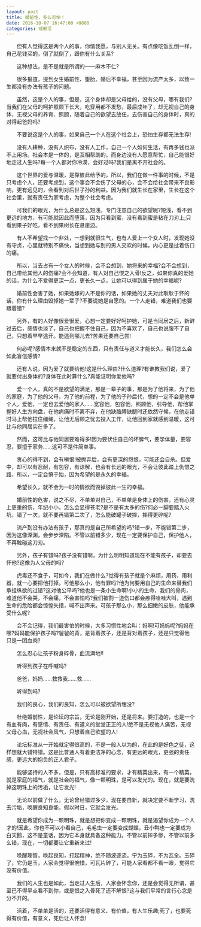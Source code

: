 ```yaml
---
layout: post
title: 婚前性，多么可怕！
date: 2016-10-07 16:47:00 +0800
categories: 戒邪淫
---
```


　　但有人觉得这是两个人的事，你情我愿，与别人无关。有点像吃饭乱倒一样，自己花钱买的，倒了就倒了，跟你有什么关系?
　　这种想法，是不是就是所谓的——麻木不仁?
　　很多报道，提到女生婚前性、堕胎、婚后不幸福，甚至因为流产太多，以致一生都没有办法有孩子的问题。
　　虽然，这是个人的事，但是，这个身体却是父母给的，没有父母，哪有我们?当我们在父母的呵护照顾下长大，吃穿用都不发愁，最后成年了，却无视自己的身体，无视父母的养育、照顾，随着自己的欲望去放任，去伤害自己的身体时，真的对得起爸妈吗?
　　不要说这是个人的事，如果自己一个人在这个社会上，恐怕生存都无法生存!
　　没有人耕种，没有人织布，没有人工作，自己一个人如何生活，有再多钱也派不上用场。社会本是一体的，是互相帮助的。而身边没有人愿意帮忙，自己能很好地走过人生吗?每一个人都对你冷漠，会好过吗?我们是离不开社会的。
　　这个世界的爱与温暖，是靠彼此给予的，所以，我们在做一件事的时候，不是只考虑个人，还要考虑到，这个事会不会伤了父母的心，会不会给社会带来不良影响，更有远见的，会看到对后世子孙的利益。因为我们就生长在家里，生长在这个社会里，就有责任为家考虑，为整个社会考虑。
　　可我们的眼光，为什么总是这么短浅，专门注意自己的欲望呢?短浅，看不到更远的地方，有可能就因此而堕落，因为只看到蜜，没有看到蜜是粘在刀刃上;只看到果子好吃，看不到果树长在悬崖边。
　　有人不希望找一个非处，一想到就很生气，也有人爱上一个女人时，发现她没有守贞，心里就特别不痛快，当想到她与别的男人交欢的时候，内心更是扯着伤口的痛。
　　所以，当去占有一个女人的时候，会不会想到，她将来的幸福?会不会想到，自己带给其他人的伤痛?会不会知道，有人对自己恨之入骨!反之，如果你真的爱她的话，为什么不爱得更深一点，更长久一点，让她可以得到属于她的幸福呢?
　　婚前性会害了她，如果她嫁的人不是你的话，如果她的丈夫对此耿耿于怀的话，你有什么理由毁掉她一辈子?不要说她是自愿的。一个人走错，难道我们也要跟着错?
　　另外，有的人好像很爱很爱，心想一定要好好呵护她，可是当同居之后，新鲜过去后，感情也淡了，自己也把握不住自己，因为不喜欢了，自己也说服不了自己，只想着早早逃开。能逃到哪儿去?苦果还要自己尝!
　　何必呢?感情本来就不是稳定的东西，只有责任与道义才能长久，我们怎么会如此盲信感情?
　　还有人说，因为爱了就要给他!这是什么理由?什么道理?有谁教我们说，爱了就要付出身体的?身体在此时算什么?真能证明你爱他吗?
　　爱一个人，真的不是欲望的满足，那是一辈子的事，那是为了他将来，为了他的家庭，为了他的父母，为了他的前程，为了他的子孙后代，想的一定不会是他单个人，爱他，一定也去爱他的家人……宽容他，包容他，照顾他，引导他，帮他掌握好人生方向盘，在他病痛时不离不弃，在他缺胳膊缺腿时还依然守候，在他走错时马上帮他拉住缰绳，让他无后顾之忧去投入工作，让他回到家就感到温暖，这可比与他同居实在多了。
　　然而，这可比与他同居要难得多!因为要伏住自己的坏脾气，要学体量，要容忍，要擅于家务……这可不是件简单事。
　　贪心的得不到，会有嗔恨!被抛弃后，会有更深的怨恨，可能还会自杀。但爱中，却可以有忍耐，有包容，有谅解，也会有长远的眼光，不会让彼此踏上仇恨之路，所以，一定会慎于始，因为希望的是永久的幸福。
　　希望长久，就不会为一时的情欲而毁掉彼此一生的幸福。
　　婚前性的危害，说之不尽，不单单对自己，不单单是身体上的伤害，还有心灵上更重的伤，年纪小小，怎么会显得苍老?是不是有太多的伤?何必一脚要踏入火坑，错了一次，就不要再错第二次了，怎么能破罐子破摔，摔得更碎呢?
　　流产到没有办法有孩子，那真的是自己所希望的吗?错一步，不能错第二步，因为这像深渊，会步步深陷。不管以前错多少，现在一定要保护自己，保护他人，不再触碰这刀刃。
　　另外，孩子有错吗?孩子没有错啊，为什么明明知道现在不能有孩子，却要去怀他?这像为人父母的吗?
　　虎毒还不食子，可如今，我们在做什么?觉得有孩子就是个麻烦，用药，用利器，就一心要把他打掉。可他那么小，他有罪吗?他为何要用自己的生命来替我们承担纵欲的过错?这对他公平吗?他也是一条小生命啊!小小的生命，我们的骨肉，难道他不会哭，不会痛，不会害怕吗?我们被割一道伤口都会疼得哇哇大叫，遇到生命的危险都会惊惶失措，喊不出声来。可孩子那么小，那么细嫩的皮肤，他能承受什么呢?
　　会不会记得，我们最害怕的时候，大多习惯性地会叫：妈啊!可妈妈呢?妈妈在哪?妈妈能保护孩子吗?爸爸的背，是背着孩子，还是背对着孩子，还是只觉得他只是一团血肉?
　　怎么忍心让孩子粉身碎骨，血流满地!!
　　听得到孩子在呼喊吗?
　　爸爸，妈妈……救救我……救……
　　听得到吗?
　　我们的良心，我们的良知，怎么可以被欲望所埋没?
　　杜绝婚前性，是论坛的宗旨，无论是刚开始，还是将来。要打造的，也是一个有血有肉，有感情、有责任、有道义的堂堂正正的人!绝不是无视他人痛苦，无视父母心血，无视社会风气，只想着自己欲望的人!
　　论坛标准从一开始就定得很高的，不是一般人以为的，在此的是好色之徒，这样想就大错特错。这是比普通人有着更洁净的心念，有更远的眼光，更强的责任感，更远大的抱负的正人君子。
　　能够坚持的人不多，但是，只有高标准的要求，才有精英出来，有一个精英，就是家庭的福气，就是社会的福气，像一颗明珠，是可以发光的。现在，就是要洗掉这明珠上的污垢，让它发光!
　　无论以前做了什么，无论曾经错过多少，现在要自新，就决定要不断学习，洗去污垢，唤醒良知良能，假以时日，它就会发光。
　　就是希望你成为一颗明珠，就是想把你变成一颗明珠，就是渴望你成为一个人才的!因此，你也不可以小看自己，毛毛虫一定要变成蝴蝶，丑小鸭也一定要成为白天鹅，这不是童话，因为它本身就具备这种能力。不管以前摔多惨，不管以前多么错，现在，一切都要让它重新来过!
　　唤醒理智，唤起良知，打起精神，绝不随波逐流。宁为玉碎，不为瓦全。玉碎了，它仍是玉，人家会觉得很惋惜，可瓦片碎了，可能人家看都不看一眼，觉得它没有价值。
　　我们的人生也是如此，当走过人生后，人家会怀念你，还是会觉得无所谓，甚至巴不得早点看不到你，或是恨之入骨死了还不解恨?这与我们平常的言行心念是分不开的。
　　活着，不单单是活的，还要活得有意义、有价值，有人生乐趣;死了，也要死得有价值，有意义，死后让人怀念!